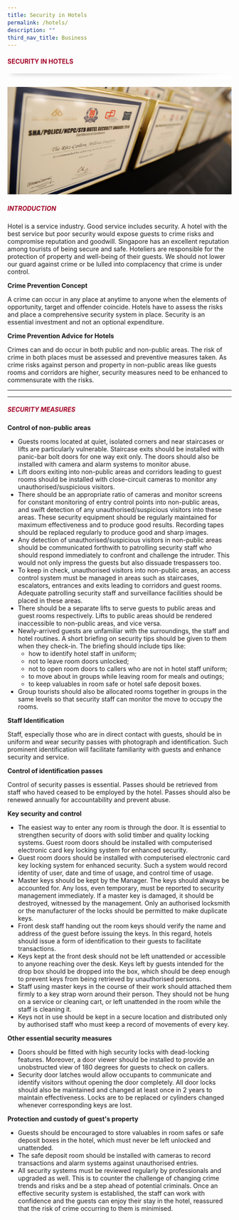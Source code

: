 ```yaml
---
title: Security in Hotels
permalink: /hotels/
description: ""
third_nav_title: Business
---
```

#### <font style="color:#a20427;">SECURITY IN HOTELS</font>

![](/images/About/header-border.png)

![](/images/Crime/hotel-security.jpg)

##### <font style="color:#a20427;">INTRODUCTION</font>

Hotel is a service industry. Good service includes security. A hotel with the best service but poor security would expose guests to crime risks and compromise reputation and goodwill. Singapore has an excellent reputation among tourists of being secure and safe. Hoteliers are responsible for the protection of property and well-being of their guests. We should not lower our guard against crime or be lulled into complacency that crime is under control.

**Crime Prevention Concept**

A crime can occur in any place at anytime to anyone when the elements of opportunity, target and offender coincide. Hotels have to assess the risks and place a comprehensive security system in place. Security is an essential investment and not an optional expenditure.

**Crime Prevention Advice for Hotels**

Crimes can and do occur in both public and non-public areas. The risk of crime in both places must be assessed and preventive measures taken. As crime risks against person and property in non-public areas like guests rooms and corridors are higher, security measures need to be enhanced to commensurate with the risks.

<hr><hr>

##### <font style="color:#a20427;">SECURITY MEASURES</font>

**Control of non-public areas**

*   Guests rooms located at quiet, isolated corners and near staircases or lifts are particularly vulnerable. Staircase exits should be installed with panic-bar bolt doors for one way exit only. The doors should also be installed with camera and alarm systems to monitor abuse.
*   Lift doors exiting into non-public areas and corridors leading to guest rooms should be installed with close-circuit cameras to monitor any unauthorised/suspicious visitors.
*   There should be an appropriate ratio of cameras and monitor screens for constant monitoring of entry control points into non-public areas, and swift detection of any unauthorised/suspicious visitors into these areas. These security equipment should be regularly maintained for maximum effectiveness and to produce good results. Recording tapes should be replaced regularly to produce good and sharp images.
*   Any detection of unauthorised/suspicious visitors in non-public areas should be communicated forthwith to patrolling security staff who should respond immediately to confront and challenge the intruder. This would not only impress the guests but also dissuade trespassers too.
*   To keep in check, unauthorised visitors into non-public areas, an access control system must be managed in areas such as staircases, escalators, entrances and exits leading to corridors and guest rooms. Adequate patrolling security staff and surveillance facilities should be placed in these areas.
*   There should be a separate lifts to serve guests to public areas and guest rooms respectively. Lifts to public areas should be rendered inaccessible to non-public areas, and vice versa.
*   Newly-arrived guests are unfamiliar with the surroundings, the staff and hotel routines. A short briefing on security tips should be given to them when they check-in. The briefing should include tips like:
    *   how to identify hotel staff in uniform;
    *   not to leave room doors unlocked;
    *   not to open room doors to callers who are not in hotel staff uniform;
    *   to move about in groups while leaving room for meals and outings;
    *   to keep valuables in room safe or hotel safe deposit boxes.
*   Group tourists should also be allocated rooms together in groups in the same levels so that security staff can monitor the move to occupy the rooms.

**Staff Identification**

Staff, especially those who are in direct contact with guests, should be in uniform and wear security passes with photograph and identification. Such prominent identification will facilitate familiarity with guests and enhance security and service.

**Control of identification passes**

Control of security passes is essential. Passes should be retrieved from staff who haved ceased to be employed by the hotel. Passes should also be renewed annually for accountability and prevent abuse.

**Key security and control**

*   The easiest way to enter any room is through the door. It is essential to strengthen security of doors with solid timber and quality locking systems. Guest room doors should be installed with computerised electronic card key locking system for enhanced security.
*   Guest room doors should be installed with computerised electronic card key locking system for enhanced security. Such a system would record identity of user, date and time of usage, and control time of usage.
*   Master keys should be kept by the Manager. The keys should always be accounted for. Any loss, even temporary, must be reported to security management immediately. If a master key is damaged, it should be destroyed, witnessed by the management. Only an authorised locksmith or the manufacturer of the locks should be permitted to make duplicate keys.
*   Front desk staff handing out the room keys should verify the name and address of the guest before issuing the keys. In this regard, hotels should issue a form of identification to their guests to facilitate transactions.
*   Keys kept at the front desk should not be left unattended or accessible to anyone reaching over the desk. Keys left by guests intended for the drop box should be dropped into the box, which should be deep enough to prevent keys from being retrieved by unauthorised persons.
*   Staff using master keys in the course of their work should attached them firmly to a key strap worn around their person. They should not be hung on a service or cleaning cart, or left unattended in the room while the staff is cleaning it.
*   Keys not in use should be kept in a secure location and distributed only by authorised staff who must keep a record of movements of every key.

**Other essential security measures**

*   Doors should be fitted with high security locks with dead-locking features. Moreover, a door viewer should be installed to provide an unobstructed view of 180 degrees for guests to check on callers.
*   Security door latches would allow occupants to communicate and identify visitors without opening the door completely. All door locks should also be maintained and changed at least once in 2 years to maintain effectiveness. Locks are to be replaced or cylinders changed whenever corresponding keys are lost.

**Protection and custody of guest's property**

*   Guests should be encouraged to store valuables in room safes or safe deposit boxes in the hotel, which must never be left unlocked and unattended.
*   The safe deposit room should be installed with cameras to record transactions and alarm systems against unauthorised entries.
*   All security systems must be reviewed regularly by professionals and upgraded as well. This is to counter the challenge of changing crime trends and risks and be a step ahead of potential criminals. Once an effective security system is established, the staff can work with confidence and the guests can enjoy their stay in the hotel, reassured that the risk of crime occurring to them is minimised.